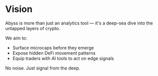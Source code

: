 # Vision

Abyss is more than just an analytics tool — it's a deep-sea dive into the untapped layers of crypto.

We aim to:
- Surface microcaps before they emerge
- Expose hidden DeFi movement patterns
- Equip traders with AI tools to act on edge signals

No noise. Just signal from the deep.
